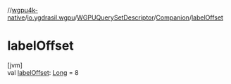 //[wgpu4k-native](../../../../index.md)/[io.ygdrasil.wgpu](../../index.md)/[WGPUQuerySetDescriptor](../index.md)/[Companion](index.md)/[labelOffset](label-offset.md)

# labelOffset

[jvm]\
val [labelOffset](label-offset.md): [Long](https://kotlinlang.org/api/core/kotlin-stdlib/kotlin/-long/index.html) = 8